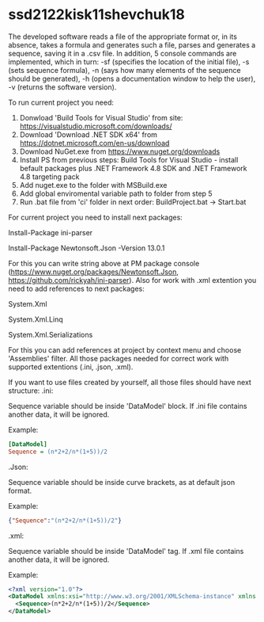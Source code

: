 # ssd2122kisk11shevchuk18
The developed software reads a file of the appropriate format or, in its absence, takes a formula and generates such a file, parses and generates a sequence, saving it in a .csv file.
In addition, 5 console commands are implemented, which in turn:
-sf (specifies the location of the initial file),
-s (sets sequence formula),
-n (says how many elements of the sequence should be generated),
-h (opens a documentation window to help the user),
-v (returns the software version).

To run current project you need:
1) Donwload 'Build Tools for Visual Studio' from site: https://visualstudio.microsoft.com/downloads/
3) Download 'Download .NET SDK x64' from https://dotnet.microsoft.com/en-us/download
4) Download NuGet.exe from https://www.nuget.org/downloads
5) Install PS from previous steps: Build Tools for Visual Studio - install befault packages plus .NET Framework 4.8 SDK and .NET Framework 4.8 targeting pack
6) Add nuget.exe to the folder with MSBuild.exe 
7) Add global enviromental variable path to folder from step 5
8) Run .bat file from 'ci' folder in next order: BuildProject.bat -> Start.bat

For current project you need to install next packages:

Install-Package ini-parser

Install-Package Newtonsoft.Json -Version 13.0.1

For this you can write string above at PM package console (https://www.nuget.org/packages/Newtonsoft.Json, https://github.com/rickyah/ini-parser).
Also for work with .xml extention you need to add references to next packages:

System.Xml

System.Xml.Linq

System.Xml.Serializations

For this you can add references at project by context menu and choose 'Assemblies' filter.
All those packages needed for correct work with supported extentions (.ini, .json, .xml).

If you want to use files created by yourself, all those files should have next structure:
.ini:

Sequence variable should be inside 'DataModel' block. If .ini file contains another data, it will be ignored.

Example:
```ini
[DataModel]
Sequence = (n*2+2/n*(1+5))/2
```

.Json:

Sequence variable should be inside curve brackets, as at default json format.

Example:
```json
{"Sequence":"(n*2+2/n*(1+5))/2"}
```
.xml:

Sequence variable should be inside 'DataModel' tag. If .xml file contains another data, it will be ignored.

Example:
```xml
<?xml version="1.0"?>
<DataModel xmlns:xsi="http://www.w3.org/2001/XMLSchema-instance" xmlns:xsd="http://www.w3.org/2001/XMLSchema">
  <Sequence>(n*2+2/n*(1+5))/2</Sequence>
</DataModel>
```

